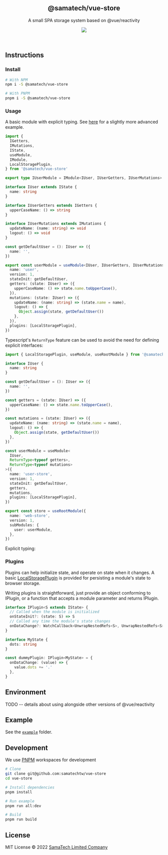 <h2 align='center'>@samatech/vue-store</h2>

<p align='center'>A small SPA storage system based on @vue/reactivity</p>

<p align='center'>
<a href='https://www.npmjs.com/package/@samatech/vue-store'>
  <img src='https://img.shields.io/npm/v/@samatech/vue-store?color=222&style=flat-square'>
</a>
</p>

<br>

## Instructions

### Install

```bash
# With NPM
npm i -S @samatech/vue-store

# With PNPM
pnpm i -S @samatech/vue-store
```

### Usage

A basic module with explicit typing. See [here](./example/src/modules/web.ts) for a slightly more advanced example.

```ts
import {
  IGetters,
  IMutations,
  IState,
  useModule,
  IModule,
  LocalStoragePlugin,
} from '@samatech/vue-store'

export type IUserModule = IModule<IUser, IUserGetters, IUserMutations>

interface IUser extends IState {
  name: string
}

interface IUserGetters extends IGetters {
  upperCaseName: () => string
}

interface IUserMutations extends IMutations {
  updateName: (name: string) => void
  logout: () => void
}

const getDefaultUser = (): IUser => ({
  name: '',
})

export const userModule = useModule<IUser, IUserGetters, IUserMutations>({
  name: 'user',
  version: 1,
  stateInit: getDefaultUser,
  getters: (state: IUser) => ({
    upperCaseName: () => state.name.toUpperCase(),
  }),
  mutations: (state: IUser) => ({
    updateName: (name: string) => (state.name = name),
    logout: () => {
      Object.assign(state, getDefaultUser())
    },
  }),
  plugins: [LocalStoragePlugin],
})
```

Typescript's `ReturnType` feature can be used to avoid the need for defining explicit interfaces:

```ts
import { LocalStoragePlugin, useModule, useRootModule } from '@samatech/vue-store'

interface IUser {
  name: string
}

const getDefaultUser = (): IUser => ({
  name: '',
})

const getters = (state: IUser) => ({
  upperCaseName: () => state.name.toUpperCase(),
})

const mutations = (state: IUser) => ({
  updateName: (name: string) => (state.name = name),
  logout: () => {
    Object.assign(state, getDefaultUser())
  },
})

const userModule = useModule<
  IUser,
  ReturnType<typeof getters>,
  ReturnType<typeof mutations>
>({
  name: 'user-store',
  version: 1,
  stateInit: getDefaultUser,
  getters,
  mutations,
  plugins: [LocalStoragePlugin],
})

export const store = useRootModule({
  name: 'web-store',
  version: 1,
  subModules: {
    user: userModule,
  },
})
```

Explicit typing:

### Plugins

Plugins can help initialize state, and operate on state when it changes. A basic [LocalStoragePlugin](./lib/plugins.ts) is provided for persisting a module's state to browser storage.

Writing plugins is straightforward, just provide an object conforming to IPlugin, or a function that accepts a module parameter and returns IPlugin.

```ts
interface IPlugin<S extends IState> {
  // Called when the module is initialized
  onStateInit?: (state: S) => S
  // Called any time the module's state changes
  onDataChange?: WatchCallback<UnwrapNestedRefs<S>, UnwrapNestedRefs<S> | undefined>
}

interface MyState {
  dots: string
}

const dummyPlugin: IPlugin<MyState> = {
  onDataChange: (value) => {
    value.dots += '.'
  },
}
```

## Environment

TODO -- details about using alongside other versions of @vue/reactivity

## Example

See the [`example`](./example) folder.

## Development

We use [PNPM](https://pnpm.io/) workspaces for development

```bash
# Clone
git clone git@github.com:samatechtw/vue-store
cd vue-store

# Install dependencies
pnpm install

# Run example
pnpm run all:dev

# Build
pnpm run build
```

## License

MIT License © 2022 [SamaTech Limited Company](https://github.com/samatechtw)
